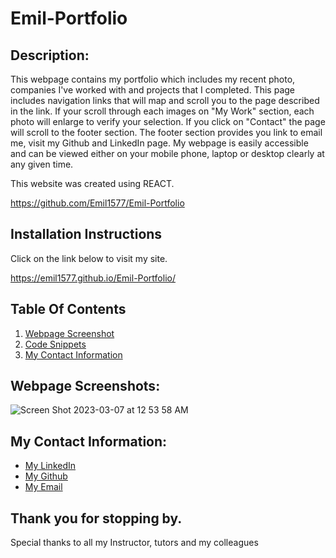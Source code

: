 # Emil-Portfolio 

## Description: 

This webpage contains my portfolio which includes my recent photo, companies I've worked with and projects that I completed. This page includes navigation links that will map and scroll you to the page described in the link. If your scroll through each images on "My Work" section, each photo will enlarge to verify your selection.   If you click on "Contact" the page will scroll to the footer section.  The footer section provides you link to email me, visit my Github and LinkedIn page. My webpage is easily accessible and can be viewed either on your mobile phone, laptop or desktop clearly at any given time.

This website was created using REACT.

https://github.com/Emil1577/Emil-Portfolio

## Installation Instructions

Click on the link below to visit my site.

https://emil1577.github.io/Emil-Portfolio/

## Table Of Contents

1. [Webpage Screenshot](#webpage-screenshots)
2. [Code Snippets](#code-snippets)
4. [My Contact Information](#my-contact-information)

## Webpage Screenshots:

![Screen Shot 2023-03-07 at 12 53 58 AM](https://user-images.githubusercontent.com/119825000/223372237-ba4307e4-215f-495f-9e0f-e4cb2b5cf552.png)


## My Contact Information:

* [My LinkedIn](https://www.linkedin.com/in/emil-ronquillo-76832a32/)
* [My Github](https://github.com/Emil1577)
* [My Email](mailto:emilronquillo@gmail.com)

## Thank you for stopping by. 

Special thanks to all my Instructor, tutors and my colleagues
